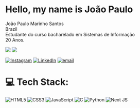 
<h1>Hello, my name is João Paulo</h1>
<p>João Paulo Marinho Santos <br>
Brazil<br>
Estudante do curso bacharelado em Sistemas de Informação<br>
20 Anos.
</p>

![](https://github-readme-stats.vercel.app/api?username=JottaP2&theme=dark&hide_border=false&include_all_commits=false&count_private=true)
![](https://github-readme-stats.vercel.app/api/top-langs/?username=JottaP2&theme=dark&hide_border=false&include_all_commits=false&count_private=true&layout=compact)

[![Instagram](https://img.shields.io/badge/Instagram-%23E4405F.svg?logo=Instagram&logoColor=white)](https://instagram.com/joao.marinhop) [![LinkedIn](https://img.shields.io/badge/LinkedIn-%230077B5.svg?logo=linkedin&logoColor=white)](https://linkedin.com/in/JoãoPauloMarinhoSantos) [![email](https://img.shields.io/badge/Email-D14836?logo=gmail&logoColor=white)](mailto:joao.marinho@arapiraca.ufal.br) 

# 💻 Tech Stack:
![HTML5](https://img.shields.io/badge/html5-%23E34F26.svg?style=flat&logo=html5&logoColor=white) ![CSS3](https://img.shields.io/badge/css3-%231572B6.svg?style=flat&logo=css3&logoColor=white) ![JavaScript](https://img.shields.io/badge/javascript-%23323330.svg?style=flat&logo=javascript&logoColor=%23F7DF1E) ![C](https://img.shields.io/badge/c-%2300599C.svg?style=flat&logo=c&logoColor=white) ![Python](https://img.shields.io/badge/python-3670A0?style=flat&logo=python&logoColor=ffdd54) ![Next JS](https://img.shields.io/badge/Next-black?style=flat&logo=next.js&logoColor=white)

<!-- Proudly created with GPRM ( https://gprm.itsvg.in ) -->

